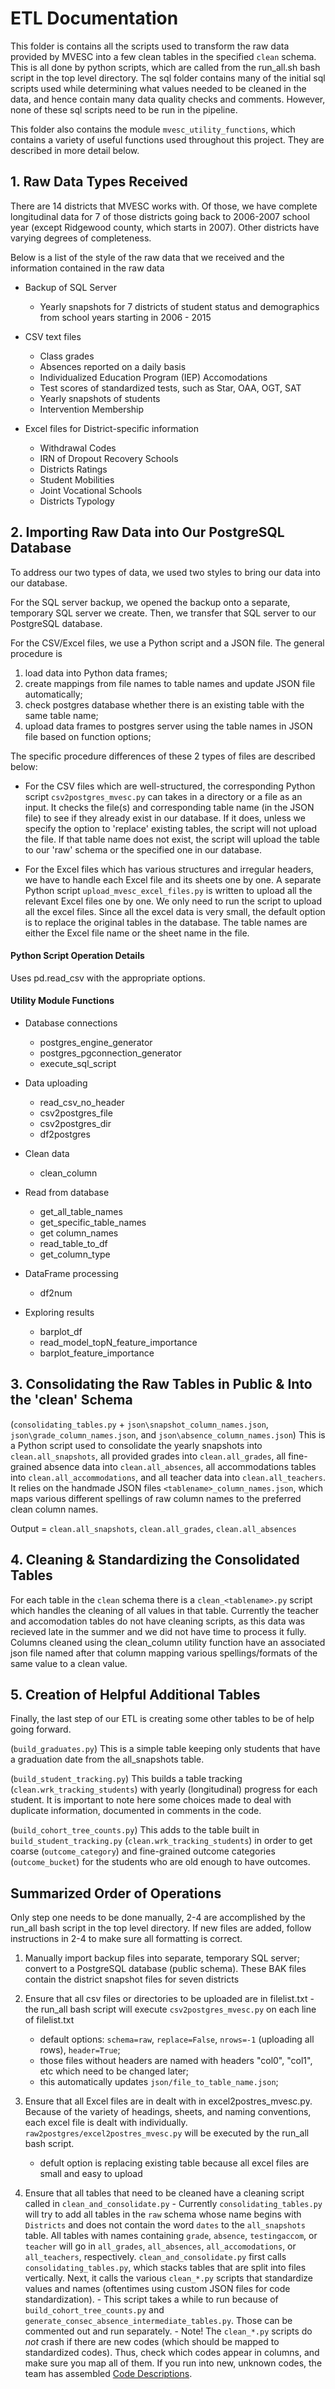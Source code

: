 # ETL Documentation

This folder is contains all the scripts used to transform the raw data provided by MVESC into a few clean tables in the specified `clean` schema. This is all done by python scripts, which are called from the run_all.sh bash script in the top level directory. The sql folder contains many of the initial sql scripts used while determining what values needed to be cleaned in the data, and hence contain many data quality checks and comments. However, none of these sql scripts need to be run in the pipeline. 

This folder also contains the module `mvesc_utility_functions`, which contains a variety of useful functions used throughout this project. They are described in more detail below.

## 1. Raw Data Types Received

There are 14 districts that MVESC works with. Of those, we have complete longitudinal data for 7 of those districts going back to 2006-2007 school year (except Ridgewood county, which starts in 2007). Other districts have varying degrees of completeness. 

Below is a list of the style of the raw data that we received and the information contained in the raw data

* Backup of SQL Server
	* Yearly snapshots for 7 districts of student status and demographics from school years starting in 2006 - 2015

* CSV text files
	* Class grades
	* Absences reported on a daily basis
	* Individualized Education Program (IEP) Accomodations
	* Test scores of standardized tests, such as Star, OAA, OGT, SAT
	* Yearly snapshots of students
	* Intervention Membership

* Excel files for District-specific information
	* Withdrawal Codes
	* IRN of Dropout Recovery Schools
	* Districts Ratings
	* Student Mobilities
	* Joint Vocational Schools
	* Districts Typology

## 2. Importing Raw Data into Our PostgreSQL Database

To address our two types of data, we used two styles to bring our data into our database.

For the SQL server backup, we opened the backup onto a separate, temporary SQL server we create. Then, we transfer that SQL server to our PostgreSQL database.

For the CSV/Excel files, we use a Python script and a JSON file. The general procedure is

 1. load data into Python data frames;
 2. create mappings from file names to table names and update JSON file automatically;
 3. check postgres database whether there is an existing table with the same table name;
 4. upload data frames to postgres server using the table names in JSON file based on function options;

The specific procedure differences of these 2 types of files are described below:

* For the CSV files which are well-structured, the corresponding Python script `csv2postgres_mvesc.py` can takes in a directory or a file as an input. It checks the file(s) and corresponding table name (in the JSON file) to see if they already exist in our database. If it does, unless we specify the option to 'replace' existing tables, the script will not upload the file. If that table name does not exist, the script will upload the table to our 'raw' schema or the specified one in our database.

* For the Excel files which has various structures and irregular headers, we have to handle each Excel file and its sheets one by one. A separate Python script `upload_mvesc_excel_files.py` is written to upload all the relevant Excel files one by one. We only need to run the script to upload all the excel files. Since all the excel data is very small, the default option is to replace the original tables in the database. The table names are either the Excel file name or the sheet name in the file.

#### Python Script Operation Details

Uses pd.read_csv with the appropriate options.

#### Utility Module Functions

* Database connections
  - postgres_engine_generator
  - postgres_pgconnection_generator
  - execute_sql_script

* Data uploading
  - read_csv_no_header
  - csv2postgres_file
  - csv2postgres_dir
  - df2postgres

* Clean data
  - clean_column

* Read from database
  - get_all_table_names
  - get_specific_table_names
  - get column_names
  - read_table_to_df
  - get_column_type

* DataFrame processing
  - df2num

* Exploring results
  - barplot_df
  - read_model_topN_feature_importance
  - barplot_feature_importance

## 3. Consolidating the Raw Tables in Public & Into the 'clean' Schema

(`consolidating_tables.py` + `json\snapshot_column_names.json`, `json\grade_column_names.json`, and `json\absence_column_names.json`)
This is a Python script used to consolidate the yearly snapshots into `clean.all_snapshots`, all provided grades into `clean.all_grades`, all fine-grained absence data into `clean.all_absences`, all accommodations tables into `clean.all_accommodations`, and all teacher data into `clean.all_teachers`. It relies on the handmade JSON files `<tablename>_column_names.json`, which maps various different spellings of raw column names to the preferred clean column names.

Output = `clean.all_snapshots`, `clean.all_grades`, `clean.all_absences`

## 4. Cleaning & Standardizing the Consolidated Tables

For each table in the `clean` schema there is a `clean_<tablename>.py` script which handles the cleaning of all values in that table. Currently the teacher and accomodation tables do not have cleaning scripts, as this data was recieved late in the summer and we did not have time to process it fully. Columns cleaned using the clean_column utility function have an associated json file named after that column mapping various spellings/formats of the same value to a clean value.

## 5. Creation of Helpful Additional Tables

Finally, the last step of our ETL is creating some other tables to be of help going forward.

(`build_graduates.py`)
This is a simple table keeping only students that have a graduation date from the all_snapshots table.

(`build_student_tracking.py`)
This builds a table tracking (`clean.wrk_tracking_students`) with yearly (longitudinal) progress for each student. It is important to note here some choices made to deal with duplicate information, documented in comments in the code.

(`build_cohort_tree_counts.py`)
This adds to the table built in `build_student_tracking.py` (`clean.wrk_tracking_students`) in order to get
coarse (`outcome_category`) and fine-grained outcome categories (`outcome_bucket`) for the students who are old enough to have outcomes.

## Summarized Order of Operations

Only step one needs to be done manually, 2-4 are accomplished by the run_all bash script in the top level directory. If new files are added, follow instructions in 2-4 to make sure all formatting is correct. 

1. Manually import backup files into separate, temporary SQL server; convert to a PostgreSQL database (public schema). These BAK files contain the district snapshot files for seven districts

2. Ensure that all csv files or directories to be uploaded are in filelist.txt -  the run_all bash script will execute `csv2postgres_mvesc.py` on each line of filelist.txt
	- default options: `schema=raw`, `replace=False`, `nrows=-1` (uploading all rows), `header=True`;
	- those files without headers are named with headers "col0", "col1", etc which need to be changed later;
	- this automatically updates `json/file_to_table_name.json`;

3. Ensure that all Excel files are in dealt with in excel2postres_mvesc.py. Because of the variety of headings, sheets, and naming conventions, each excel file is dealt with individually. `raw2postgres/excel2postres_mvesc.py` will be executed by the run_all bash script.
	- defult option is replacing existing table because all excel files are small and easy to upload

4. Ensure that all tables that need to be cleaned have a cleaning script called in `clean_and_consolidate.py`
     	- Currently `consolidating_tables.py` will try to add all tables in the `raw` schema whose name begins with `Districts` and does not contain the word `dates` to the `all_snapshots` table. All tables with names containing `grade`, `absence`, `testingaccom`, or `teacher` will go in `all_grades`, `all_absences`, `all_accomodations`, or `all_teachers`, respectively. `clean_and_consolidate.py` first calls `consolidating_tables.py`, which stacks tables that are split into files vertically. Next, it calls the various `clean_*.py` scripts that standardize values and names (oftentimes using custom JSON files for code standardization).
        - This script takes a while to run because of `build_cohort_tree_counts.py` and `generate_consec_absence_intermediate_tables.py`. Those can be commented out and run separately.
        - Note! The `clean_*.py` scripts do _not_ crash if there are new codes (which should be mapped to standardized codes). Thus, check which codes appear in columns, and make sure you map all of them. If you run into new, unknown codes, the team has assembled [Code Descriptions](https://docs.google.com/document/d/1-bVwTg1hxkULTHtAdAC12S80KjGDE1-B1lr01TksuKY).
